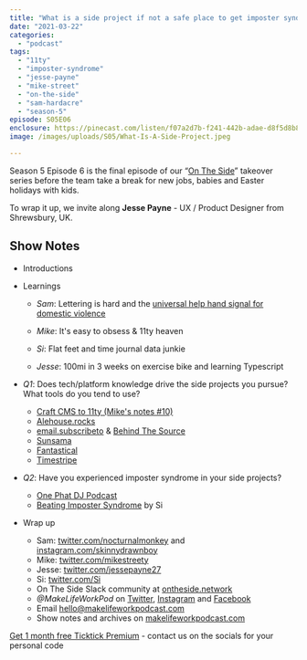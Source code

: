 ```yaml
---
title: "What is a side project if not a safe place to get imposter syndrome?"
date: "2021-03-22"
categories: 
  - "podcast"
tags: 
  - "11ty"
  - "imposter-syndrome"
  - "jesse-payne"
  - "mike-street"
  - "on-the-side"
  - "sam-hardacre"
  - "season-5"
episode: S05E06
enclosure: https://pinecast.com/listen/f07a2d7b-f241-442b-adae-d8f5d8b87554.mp3
image: /images/uploads/S05/What-Is-A-Side-Project.jpeg

---
```


Season 5 Episode 6 is the final episode of our “[On The Side](http://ontheside.network/)” takeover series before the team take a break for new jobs, babies and Easter holidays with kids.

To wrap it up, we invite along **Jesse Payne** - UX / Product Designer from Shrewsbury, UK.

## Show Notes

- Introductions
- Learnings
    
    - _Sam_: Lettering is hard and the [universal help hand signal for domestic violence](https://news.sky.com/story/the-simple-hand-signal-that-lets-people-know-youre-in-danger-and-other-ways-to-ask-for-help-12243563)
    - _Mike_: It's easy to obsess & 11ty heaven
    
    - _Si_: Flat feet and time journal data junkie
    - _Jesse_: 100mi in 3 weeks on exercise bike and learning Typescript
- _Q1_: Does tech/platform knowledge drive the side projects you pursue? What tools do you tend to use?
    - [Craft CMS to 11ty (Mike's notes #10)](https://www.mikestreety.co.uk/blog/notes-10/)
    - [Alehouse.rocks](https://alehouse.rocks/)
    - [email.subscribeto](https://email.subscribeto.at/) & [Behind The Source](https://www.behindthesource.co.uk/)
    - [Sunsama](https://sunsama.com)
    - [Fantastical](https://flexibits.com/fantastical)
    - [Timestripe](https://timestripe.com)
- _Q2_: Have you experienced imposter syndrome in your side projects?
    - [One Phat DJ Podcast](https://www.housefinesse.com/onephatdj/)
    - [Beating Imposter Syndrome](https://sijobling.com/talks/beating-imposter-syndrome-mkgn/) by Si
- Wrap up
    - Sam: [twitter.com/nocturnalmonkey](https://twitter.com/nocturnalmonkey) and [instagram.com/skinnydrawnboy](https://www.instagram.com/skinnydrawnboy/)
    - Mike: [twitter.com/mikestreety](https://twitter.com/mikestreety) 
    - Jesse: [twitter.com/jessepayne27](https://twitter.com/jessepayne27)
    - Si: [twitter.com/Si](https://twitter.com/Si) 
    - On The Side Slack community at [ontheside.network](http://ontheside.network)
    - _@MakeLifeWorkPod_ on [Twitter](http://twitter.com/MakeLifeWorkPod), [Instagram](http://instagram.com/MakeLifeWorkPod) and [Facebook](http://facebook.com/MakeLifeWorkPod)
    - Email hello@makelifeworkpodcast.com
    - Show notes and archives on [makelifeworkpodcast.com](https://makelifeworkpodcast.com)

[Get 1 month free Ticktick Premium](https://ticktick.com/r?c=dro4kuok) - contact us on the socials for your personal code

